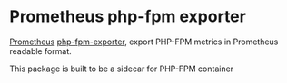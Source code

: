 # Prometheus php-fpm exporter

[Prometheus](https://prometheus.io/) [php-fpm-exporter](https://github.com/bakins/php-fpm-exporter), export PHP-FPM metrics in Prometheus readable format.

This package is built to be a sidecar for PHP-FPM container
